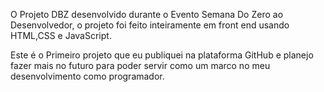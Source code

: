 O Projeto DBZ desenvolvido durante o Evento Semana Do Zero ao Desenvolvedor, o projeto foi feito inteiramente em front end usando HTML,CSS e JavaScript.

Este é o Primeiro projeto que eu publiquei na plataforma GitHub e planejo fazer mais no futuro para poder servir como um marco no meu desenvolvimento como programador.

